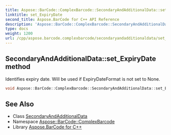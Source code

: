 ```yaml
---
title: Aspose::BarCode::ComplexBarcode::SecondaryAndAdditionalData::set_ExpiryDate method
linktitle: set_ExpiryDate
second_title: Aspose.BarCode for C++ API Reference
description: 'Aspose::BarCode::ComplexBarcode::SecondaryAndAdditionalData::set_ExpiryDate method. Identifies expiry date. Will be used if ExpiryDateFormat is not set to None in C++.'
type: docs
weight: 1200
url: /cpp/aspose.barcode.complexbarcode/secondaryandadditionaldata/set_expirydate/
---
```

## SecondaryAndAdditionalData::set_ExpiryDate method


Identifies expiry date. Will be used if ExpiryDateFormat is not set to None.

```cpp
void Aspose::BarCode::ComplexBarcode::SecondaryAndAdditionalData::set_ExpiryDate(System::DateTime value)
```

## See Also

* Class [SecondaryAndAdditionalData](../)
* Namespace [Aspose::BarCode::ComplexBarcode](../../)
* Library [Aspose.BarCode for C++](../../../)

